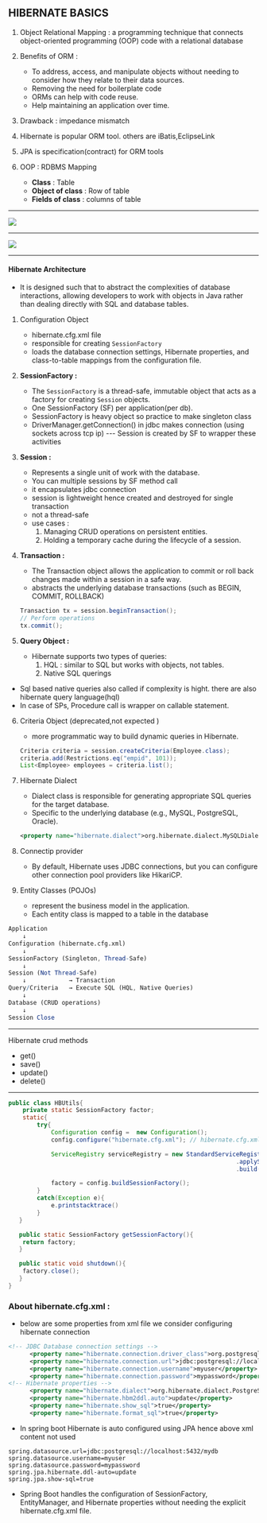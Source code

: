## HIBERNATE BASICS 

1. Object Relational Mapping : a programming technique that connects object-oriented programming (OOP) code with a relational database

2. Benefits of ORM :
    - To address, access, and manipulate objects without needing to consider how they relate to their data sources.
    - Removing the need for boilerplate code 
    - ORMs can help with code reuse. 
    - Help maintaining an application over time. 
3. Drawback : impedance mismatch
4. Hibernate is popular ORM tool. others are iBatis,EclipseLink
5. JPA is specification(contract) for ORM tools
6. OOP : RDBMS Mapping
    - **Class** : Table  
    - **Object of class** : Row of table  
    - **Fields of class** : columns of table
---


![](hibernate_struct.png)


---
![](object_to_record.png)

---

#### **Hibernate Architecture**
-  It is designed such that to abstract the complexities of database interactions, allowing developers to work with objects in Java rather than dealing directly with SQL and database tables.
1. Configuration Object
    - hibernate.cfg.xml file
    - responsible for creating `SessionFactory`
    - loads the database connection settings, Hibernate properties, and class-to-table mappings from the configuration file.

2. **SessionFactory :**
    - The `SessionFactory` is a thread-safe, immutable object that acts as a factory for creating `Session` objects.
    - One SessionFactory (SF) per application(per db).
    - SessionFactory is heavy object so practice to make singleton class
    - DriverManager.getConnection() in jdbc makes connection (using sockets across tcp ip) --- Session is created by SF to wrapper these activities 


3. **Session :** 
    -  Represents a single unit of work with the database.
    - You can multiple sessions by SF method call
    - it encapsulates jdbc connection
    - session is lightweight hence created and destroyed for single transaction
    - not a thread-safe
    - use cases : 
        1. Managing CRUD operations on persistent entities.
        2. Holding a temporary cache during the lifecycle of a session. 

4. **Transaction :** 
    - The Transaction object allows the application to commit or roll back changes made within a session in a safe way.
    - abstracts the underlying database transactions (such as BEGIN, COMMIT, ROLLBACK)
    ```java
    Transaction tx = session.beginTransaction();
    // Perform operations
    tx.commit(); 
    ```

5. **Query Object :**
    - Hibernate supports two types of queries:
        1. HQL :  similar to SQL but works with objects, not tables.
        2. Native SQL querings
- Sql based native queries also called if complexity is hight. there are also hibernate query language(hql)
- In case of SPs, Procedure call is wrapper on callable statement.


6. Criteria Object (deprecated,not expected )
    - more programmatic way to build dynamic queries in Hibernate. 
    ```java
    Criteria criteria = session.createCriteria(Employee.class);
    criteria.add(Restrictions.eq("empid", 101));
    List<Employee> employees = criteria.list();
    ```

7. Hibernate Dialect
    - Dialect class is responsible for generating appropriate SQL queries for the target database.
    - Specific to the underlying database (e.g., MySQL, PostgreSQL, Oracle). 
    ```xml
    <property name="hibernate.dialect">org.hibernate.dialect.MySQLDialect</property>
    ```
8. Connectip  provider
    - By default, Hibernate uses JDBC connections, but you can configure other connection pool providers like HikariCP.

9. Entity Classes (POJOs)
    -  represent the business model in the application.
    - Each entity class is mapped to a table in the database

    
```mathematica
Application
    ↓
Configuration (hibernate.cfg.xml)
    ↓
SessionFactory (Singleton, Thread-Safe)
    ↓
Session (Not Thread-Safe)
    ↓            → Transaction
Query/Criteria   → Execute SQL (HQL, Native Queries)
    ↓
Database (CRUD operations)
    ↓
Session Close

```
---
Hibernate crud methods
- get()
- save()
- update()
- delete()
---

```java
public class HBUtils{
    private static SessionFactory factor;
    static{
        try{
            Configuration config =  new Configuration();
            config.configure("hibernate.cfg.xml"); // hibernate.cfg.xml is properties file where database & hibernate configurations saved

            ServiceRegistry serviceRegistry = new StandardServiceRegistryBuilder()
                                                                .applySettings(config.getProperties())
                                                                .build();

            factory = config.buildSessionFactory();
        }
        catch(Exception e){
            e.printstacktrace()
        }
   }

   public static SessionFactory getSessionFactory(){
    return factory;
   }

   public static void shutdown(){
    factory.close();
   }
}
```
### About hibernate.cfg.xml :
- below are some properties from xml file we consider configuring hibernate connection
```xml
<!-- JDBC Database connection settings -->
      <property name="hibernate.connection.driver_class">org.postgresql.Driver</property>
      <property name="hibernate.connection.url">jdbc:postgresql://localhost:5432/mydb</property>
      <property name="hibernate.connection.username">myuser</property>
      <property name="hibernate.connection.password">mypassword</property>
<!-- Hibernate properties -->
      <property name="hibernate.dialect">org.hibernate.dialect.PostgreSQLDialect</property>
      <property name="hibernate.hbm2ddl.auto">update</property>
      <property name="hibernate.show_sql">true</property>
      <property name="hibernate.format_sql">true</property>
```
- In spring boot Hibernate is auto configured using JPA hence above xml content not used
```properties
spring.datasource.url=jdbc:postgresql://localhost:5432/mydb
spring.datasource.username=myuser
spring.datasource.password=mypassword
spring.jpa.hibernate.ddl-auto=update
spring.jpa.show-sql=true

```
- Spring Boot handles the configuration of SessionFactory, EntityManager, and Hibernate properties without needing the explicit hibernate.cfg.xml file.